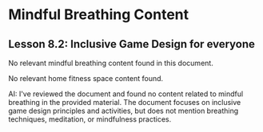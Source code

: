 # Mindful Breathing Content

## Lesson 8.2: Inclusive Game Design for everyone

No relevant mindful breathing content found in this document.

No relevant home fitness space content found.

AI: I've reviewed the document and found no content related to mindful breathing in the provided material. The document focuses on inclusive game design principles and activities, but does not mention breathing techniques, meditation, or mindfulness practices.